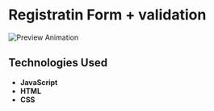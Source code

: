 # Registratin Form + validation
![Preview Animation](https://github.com/akoval29/Validator/blob/main/lib/preview.gif)
## Technologies Used
- **JavaScript**
- **HTML**
- **CSS** 
